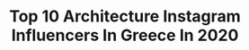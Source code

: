 ---
title: Top 10 Architecture Instagram Influencers In Greece In 2020
description: >-
  Find top architecture Instagram influencers in Greece in 2020. Most popular hashtags: #athensgreece #architecture #love #traveltheworld.
platform: Instagram
profiles:
  - username: "jim_kehagias"
    fullname: >-
      ᴊɪᴍ ᴋᴇʜᴀɢɪᴀs
    location: "Greece"
    followers: 10658
    engagement: 1073
    commentsToLikes: 0.083795
    id: ckap6b08tf4ut0i782amr8h8v
    verified: false
    hashtags: "#sunny, #summer2020, #palms, #sunsetlover"
  - username: "evi_kalogridi"
    fullname: >-
      e v i k a l o g r i d i 🦄✨
    location: "Greece"
    followers: 34468
    engagement: 686
    commentsToLikes: 0.009382
    id: ckap0vnkgs0i50i787mez27wx
    verified: false
    hashtags: ""
  - username: "jeff_murray_art"
    fullname: >-
      Jeff Murray
    location: "Greece"
    followers: 40394
    engagement: 512
    commentsToLikes: 0.032085
    id: ck6txkojcyd0j0j71epcconue
    verified: false
    hashtags: "#journey, #markerpen, #pool, #goldsky"
  - username: "georgefakaros"
    fullname: >-
      George Fakaros
    location: "Greece"
    followers: 10461
    engagement: 757
    commentsToLikes: 0.005975
    id: ck6u101z7irau0j71vtydr1qr
    verified: false
    hashtags: "#citykillerz, #dronetheworld, #seafromabove, #bestdestinations"
  - username: "k_studio_gr"
    fullname: >-
      K-STUDIO
    location: "Greece"
    followers: 39941
    engagement: 510
    commentsToLikes: 0.015757
    id: ck0uc9znmg9s30i19vm4uigsf
    verified: false
    hashtags: "#costanavarinodevelopment, #planehouse, #skiathos, #suite"
  - username: "_arrcc"
    fullname: >-
      ARRCC
    location: "Greece"
    followers: 42382
    engagement: 95
    commentsToLikes: 0.013093
    id: ck13b71z9tzzu0i19vi6g2cmz
    verified: false
    hashtags: "#green, #feature, #okha, #greece"
  - username: "heythisisnikita"
    fullname: >-
      Nikita
    location: "Greece"
    followers: 3888
    engagement: 1460
    commentsToLikes: 0.297066
    id: ckaosxphqthnz0i781mlsms8o
    verified: false
    hashtags: "#missingtravel, #visitathens, #beachlovers, #sheisnotlost"
  - username: "ntar_ina"
    fullname: >-
      
    location: "Greece"
    followers: 16978
    engagement: 1032
    commentsToLikes: 0.011109
    id: ck5qed10gzvvy0i11mjx0rg7e
    verified: false
    hashtags: "#delicious, #vienna, #travels, #coffeeshop"
  - username: "spic7"
    fullname: >-
      
    location: "Greece"
    followers: 11388
    engagement: 1421
    commentsToLikes: 0.116085
    id: ck0tzdy1rpzli0i194anpqj9n
    verified: false
    hashtags: "#livetotravel, #traveltheworld, #photolovers, #visitrome"
  - username: "mariskasadventure"
    fullname: >-
      Mariska 🇳🇱
    location: "Greece"
    followers: 3207
    engagement: 2857
    commentsToLikes: 0.150258
    id: ckaorztjupiba0i78yftwbxy1
    verified: false
    hashtags: "#exploretheworld, #gondola, #staypositive, #medievalcity"
---